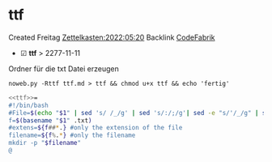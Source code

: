 # ttf
Created Freitag [Zettelkasten:2022:05:20]()
Backlink [CodeFabrik]()

* ☑ **ttf**  >  2277-11-11


Ordner für die txt Datei erzeugen

  ``noweb.py -Rttf ttf.md > ttf && chmod u+x ttf && echo 'fertig'``

```bash
<<ttf>>=
#!/bin/bash
#File=$(echo "$1" | sed 's/ /_/g' | sed 's/:/;/g'| sed -e "s/'/_/g" | sed 's/\"//g')
f=$(basename "$1" .txt)
#extens=${f##*.} #only the extension of the file
filename=${f%.*} #only the filename
mkdir -p "$filename"
@
```

